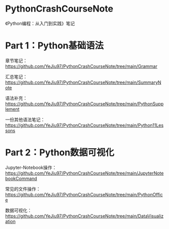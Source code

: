 # PythonCrashCourseNote
《Python编程：从入门到实践》笔记

# Part 1：Python基础语法

章节笔记：https://github.com/YeJiu97/PythonCrashCourseNote/tree/main/Grammar

汇总笔记：https://github.com/YeJiu97/PythonCrashCourseNote/tree/main/SummaryNote

语法补充：https://github.com/YeJiu97/PythonCrashCourseNote/tree/main/PythonSupplement

一份其他语法笔记：https://github.com/YeJiu97/PythonCrashCourseNote/tree/main/Python11Lessons


# Part 2：Python数据可视化

Jupyter-Notebook操作：https://github.com/YeJiu97/PythonCrashCourseNote/tree/main/JupyterNotebookCommand

常见的文件操作：https://github.com/YeJiu97/PythonCrashCourseNote/tree/main/PythonOffice


数据可视化：https://github.com/YeJiu97/PythonCrashCourseNote/tree/main/DataVisualization
